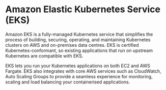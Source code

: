 # Amazon Elastic Kubernetes Service (EKS)
Amazon EKS is a fully-managed Kubernetes service that simplifies the process of building, securing, operating, and maintaining Kubernetes clusters on AWS and on-premises data centres. EKS is certified Kubernetes-conformant, so existing applications that run on upstream Kubernetes are compatible with EKS.

EKS lets you run your Kubernetes applications on both EC2 and AWS Fargate. EKS also integrates with core AWS services such as CloudWatch, Auto Scaling Groups to provide a seamless experience for monitoring, scaling and load balancing your containerised applications.

